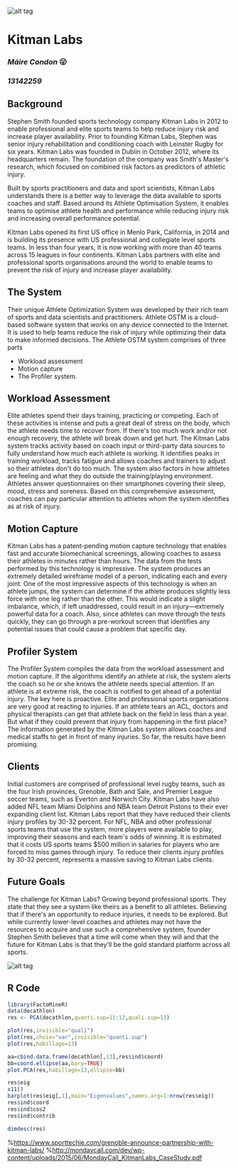 ![alt tag](https://media.licdn.com/media/AAEAAQAAAAAAAAaWAAAAJDQ1MjQ2MjhjLWJkN2EtNDk5MC1iMGFiLThkYmJiZjkzOTBkYQ.png)
# Kitman Labs 
### _Máire Condon_ :stuck_out_tongue_winking_eye:
### _13142259_ 

## Background
Stephen Smith founded sports technology company Kitman Labs in 2012 to enable professional and elite sports teams to help reduce injury risk and increase player availability. Prior to founding Kitman Labs, Stephen was senior injury rehabilitation and conditioning coach with Leinster Rugby for six years. Kitman Labs was founded in Dublin in October 2012, where its headquarters remain. The foundation of the company was Smith's Master's research, which focused on combined risk factors as predictors of athletic injury. 

Built by sports practitioners and data and sport scientists, Kitman Labs understands there is a better way to leverage the data available to sports coaches and staff. Based around its Athlete Optimisation System, it enables teams to optimise athlete health and performance while reducing injury risk and increasing overall performance potential. 

Kitman Labs opened its first US office in Menlo Park, California, in 2014 and is building its presence with US professional and collegiate level sports teams. In less than four years, it is now working with more than 40 teams across 15 leagues in four continents.  Kitman Labs partners with elite and professional sports organisations around the world to enable teams to prevent the risk of injury and increase player availability.

## The System
Their unique Athlete Optimization System was developed by their rich team of sports and data scientists and practitioners. Athlete OSTM 
is a cloud-based software system that works on any device connected to the Internet. It is used to help teams reduce the risk of injury 
while optimizing their data to make informed decisions. The Athlete OSTM system comprises of three parts
* Workload assessment
* Motion capture
* The Profiler system. 

## Workload Assessment
Elite athletes spend their days training, practicing or competing. Each of these activities is intense and puts a great deal of stress on 
the body, which the athlete needs time to recover from. If there's too much work and/or not enough recovery, the athlete will break down 
and get hurt. The Kitman Labs system tracks activity based on coach input or third-party data sources to fully understand how much each 
athlete is working. It identifies peaks in training workload, tracks fatigue and allows coaches and trainers to adjust so their athletes 
don't do too much. The system also factors in how athletes are feeling and  what they do outside the training/playing environment. 
Athletes answer questionnaires on their smartphones covering their sleep, mood, stress and soreness. Based on this comprehensive 
assessment, coaches can pay particular attention to athletes whom the system identifies as at risk of injury.

## Motion Capture
Kitman Labs has a patent-pending motion capture technology that enables fast and accurate biomechanical screenings, allowing coaches to 
assess their athletes in minutes rather than hours. The data from the tests performed by this technology is impressive. The system 
produces an extremely detailed wireframe model of a person, indicating each and every joint. One of the most impressive aspects of this 
technology is when an athlete jumps, the system can determine if the athlete produces slightly less force with one leg rather than the 
other. This would indicate a slight imbalance, which, if left unaddressed, could result in an injury—extremely powerful data for a coach. 
Also, since athletes can move through the tests quickly, they can go through a pre-workout screen that identifies any potential issues 
that could cause a problem that specific day.

## Profiler System
The Profiler System compiles the data from the workload assessment and motion capture. If the algorithms identify an athlete at risk, the 
system alerts the coach so he or she knows the athlete needs special attention. If an athlete is at extreme risk, the coach is notified 
to get ahead of a potential injury. The key here is proactive. Elite and professional sports organisations are very good at reacting to 
injuries. If an athlete tears an ACL, doctors and physical therapists can get that athlete back on the field in less than a year. But 
what if they could prevent that injury from happening in the first place? The information generated by the Kitman Labs system allows 
coaches and medical staffs to get in front of many injuries. So far, the results have been promising.

## Clients
Initial customers are comprised of professional level rugby teams, such as the four Irish provinces, Grenoble, Bath and Sale, and Premier 
League soccer teams, such as Everton and Norwich City. Kitman Labs have also added NFL team Miami Dolphins and NBA team Detroit Pistons 
to their ever expanding client list. Kitman Labs report that they have reduced their clients injury profiles by 30-32 percent. For NFL, 
NBA and other professional sports teams that use the system, more players were available to play, improving their seasons and each team's
odds of winning. It is estimated that it costs US sports teams $500 million in salaries for players who are forced to miss games through 
injury. To reduce their clients injury profiles by 30-32 percent, represents a massive saving to Kitman Labs clients.

## Future Goals
The challenge for Kitman Labs? Growing beyond professional sports. They state that they see a system like theirs as a benefit to all 
athletes. Believing that if there's an opportunity to reduce injuries, it needs to be explored. But while currently lower-level coaches 
and athletes may not have the resources to acquire and use such a comprehensive system, founder Stephen Smith believes that a time will 
come when they will and that the future for Kitman Labs is that they'll be the gold standard platform across all sports.

![alt tag](https://raw.githubusercontent.com/DragonflyStats/MA4128Assessment/master/images/Rlogo.jpg)

## R Code

```r
library(FactoMineR)
data(decathlon)
res <- PCA(decathlon,quanti.sup=11:12,quali.sup=13)

plot(res,invisible="quali")
plot(res,choix="var",invisible="quanti.sup")
plot(res,habillage=13)

aa=cbind.data.frame(decathlon[,13],res$ind$coord)
bb=coord.ellipse(aa,bary=TRUE)
plot.PCA(res,habillage=13,ellipse=bb)

res$eig
x11()
barplot(res$eig[,1],main="Eigenvalues",names.arg=1:nrow(res$eig))
res$ind$coord
res$ind$cos2
res$ind$contrib

dimdesc(res)
```
%https://www.sporttechie.com/grenoble-announce-partnership-with-kitman-labs/
%http://mondaycall.com/dev/wp-content/uploads/2015/06/MondayCall_KitmanLabs_CaseStudy.pdf
